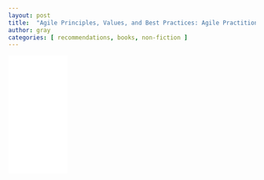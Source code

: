 ```yaml
---
layout: post
title:  "Agile Principles, Values, and Best Practices: Agile Practitioners' Perspectives and Insights (Agile Practitioners’ Perspectives and Insights Series)"
author: gray
categories: [ recommendations, books, non-fiction ]
---
```

<iframe sandbox="allow-popups allow-scripts allow-modals allow-forms allow-same-origin" style="width:120px;height:240px;" marginwidth="0" marginheight="0" scrolling="no" frameborder="0" src="//ws-na.amazon-adsystem.com/widgets/q?ServiceVersion=20070822&OneJS=1&Operation=GetAdHtml&MarketPlace=US&source=ss&ref=as_ss_li_til&ad_type=product_link&tracking_id=grayinfilm-20&language=en_US&marketplace=amazon&region=US&placement=B08RGTG3YP&asins=B08RGTG3YP&linkId=16aa05645a9ab3e2e41d7fda947a86ba&show_border=true&link_opens_in_new_window=true"></iframe>